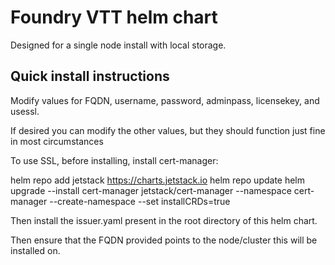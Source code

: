 # Foundry VTT helm chart

Designed for a single node install with local storage.

## Quick install instructions

Modify values for FQDN, username, password, adminpass, licensekey, and usessl.

If desired you can modify the other values, but they should function just fine in most circumstances

To use SSL, before installing, install cert-manager:

helm repo add jetstack https://charts.jetstack.io
helm repo update
helm upgrade --install cert-manager jetstack/cert-manager  --namespace cert-manager --create-namespace --set installCRDs=true

Then install the issuer.yaml present in the root directory of this helm chart.

Then ensure that the FQDN provided points to the node/cluster this will be installed on.


